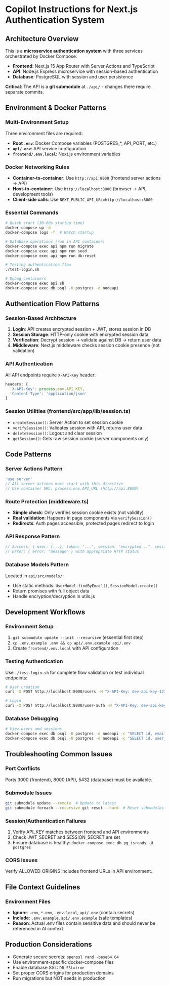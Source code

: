 # Copilot Instructions for Next.js Authentication System

## Architecture Overview
This is a **microservice authentication system** with three services orchestrated by Docker Compose:
- **Frontend**: Next.js 15 App Router with Server Actions and TypeScript
- **API**: Node.js Express microservice with session-based authentication
- **Database**: PostgreSQL with session and user persistence

**Critical**: The API is a **git submodule** at `./api/` - changes there require separate commits.

## Environment & Docker Patterns

### Multi-Environment Setup
Three environment files are required:
- **Root `.env`**: Docker Compose variables (POSTGRES_*, API_PORT, etc.)
- **`api/.env`**: API service configuration
- **`frontend/.env.local`**: Next.js environment variables

### Docker Networking Rules
- **Container-to-container**: Use `http://api:8000` (frontend server actions → API)
- **Host-to-container**: Use `http://localhost:8000` (browser → API, development tools)
- **Client-side calls**: Use `NEXT_PUBLIC_API_URL=http://localhost:8000`

### Essential Commands
```bash
# Quick start (30-60s startup time)
docker-compose up -d
docker-compose logs -f  # Watch startup

# Database operations (run in API container)
docker-compose exec api npm run migrate
docker-compose exec api npm run seed
docker-compose exec api npm run db:reset

# Testing authentication flow
./test-login.sh

# Debug containers
docker-compose exec api sh
docker-compose exec db psql -U postgres -d nodeapi
```

## Authentication Flow Patterns

### Session-Based Architecture
1. **Login**: API creates encrypted session + JWT, stores session in DB
2. **Session Storage**: HTTP-only cookie with encrypted session data
3. **Verification**: Decrypt session → validate against DB → return user data
4. **Middleware**: Next.js middleware checks session cookie presence (not validation)

### API Authentication
All API endpoints require `X-API-Key` header:
```typescript
headers: {
  'X-API-Key': process.env.API_KEY,
  'Content-Type': 'application/json'
}
```

### Session Utilities (frontend/src/app/lib/session.ts)
- `createSession()`: Server Action to set session cookie
- `verifySession()`: Validates session with API, returns user data
- `deleteSession()`: Logout and clear session
- `getSession()`: Gets raw session cookie (server components only)

## Code Patterns

### Server Actions Pattern
```typescript
'use server'
// All server actions must start with this directive
// Use container URL: process.env.API_URL (http://api:8000)
```

### Route Protection (middleware.ts)
- **Simple check**: Only verifies session cookie exists (not validity)
- **Real validation**: Happens in page components via `verifySession()`
- **Redirects**: Auth pages accessible, protected pages redirect to login

### API Response Pattern
```javascript
// Success: { user: {...}, token: "...", session: "encrypted...", sessionExpires: "..." }
// Error: { error: "message" } with appropriate HTTP status
```

### Database Models Pattern
Located in `api/src/models/`:
- Use static methods: `UserModel.findByEmail()`, `SessionModel.create()`
- Return promises with full object data
- Handle encryption/decryption in utils.js

## Development Workflows

### Environment Setup
1. `git submodule update --init --recursive` (essential first step)
2. `cp .env.example .env && cp api/.env.example api/.env`
3. Create `frontend/.env.local` with API configuration

### Testing Authentication
Use `./test-login.sh` for complete flow validation or test individual endpoints:
```bash
# User creation
curl -X POST http://localhost:8000/users -H "X-API-Key: dev-api-key-12345-change-in-production" -d '{"email":"test@example.com","password":"password123","first_name":"Test","last_name":"User"}'

# Login
curl -X POST http://localhost:8000/user-auth -H "X-API-Key: dev-api-key-12345-change-in-production" -d '{"email":"test@example.com","password":"password123"}'
```

### Database Debugging
```bash
# View users and sessions
docker-compose exec db psql -U postgres -d nodeapi -c "SELECT id, email, first_name FROM users;"
docker-compose exec db psql -U postgres -d nodeapi -c "SELECT id, user_id, expires_at FROM sessions WHERE expires_at > NOW();"
```

## Troubleshooting Common Issues

### Port Conflicts
Ports 3000 (frontend), 8000 (API), 5432 (database) must be available.

### Submodule Issues
```bash
git submodule update --remote  # Update to latest
git submodule foreach --recursive git reset --hard  # Reset submodules
```

### Session/Authentication Failures
1. Verify API_KEY matches between frontend and API environments
2. Check JWT_SECRET and SESSION_SECRET are set
3. Ensure database is healthy: `docker-compose exec db pg_isready -U postgres`

### CORS Issues
Verify ALLOWED_ORIGINS includes frontend URLs in API environment.

## File Context Guidelines

### Environment Files
- **Ignore**: `.env`, `*.env`, `.env.local`, `api/.env` (contain secrets)
- **Include**: `.env.example`, `api/.env.example` (safe templates)
- **Reason**: Actual .env files contain sensitive data and should never be referenced in AI context

## Production Considerations
- Generate secure secrets: `openssl rand -base64 64`
- Use environment-specific docker-compose files
- Enable database SSL: `DB_SSL=true`
- Set proper CORS origins for production domains
- Run migrations but NOT seeds in production
